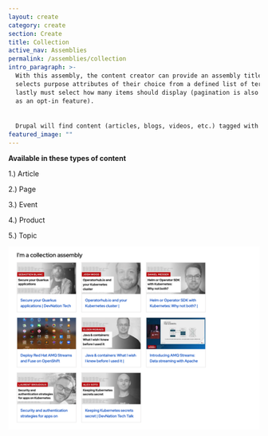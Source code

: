```yaml
---
layout: create
category: create
section: Create
title: Collection
active_nav: Assemblies
permalink: /assemblies/collection
intro_paragraph: >-
  With this assembly, the content creator can provide an assembly title, then
  selects purpose attributes of their choice from a defined list of terms, and
  lastly must select how many items should display (pagination is also available
  as an opt-in feature). 


  Drupal will find content (articles, blogs, videos, etc.) tagged with those selected purpose attributes and display those items as cards in a grid layout.
featured_image: ""
---
```

**Available in these types of content**

1.) Article

2.) Page

3.) Event

4.) Product

5.) Topic

![Collection example image](/assets/uploads/screen-shot-2020-07-01-at-11.49.00-am.png)